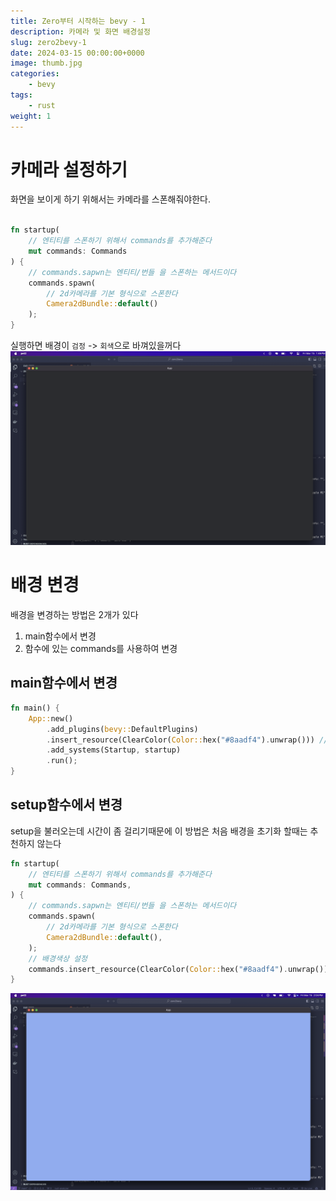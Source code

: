 ```yaml
---
title: Zero부터 시작하는 bevy - 1
description: 카메라 및 화면 배경설정
slug: zero2bevy-1
date: 2024-03-15 00:00:00+0000
image: thumb.jpg
categories:
    - bevy
tags:
    - rust
weight: 1
---
```


# 카메라 설정하기
화면을 보이게 하기 위해서는 카메라를 스폰해줘야한다.
```rs

fn startup(
    // 엔티티를 스폰하기 위해서 commands를 추가해준다
    mut commands: Commands
) {
    // commands.sapwn는 엔티티/번들 을 스폰하는 메서드이다
    commands.spawn(
        // 2d카메라를 기본 형식으로 스폰한다
        Camera2dBundle::default()
    );
}
```
실행하면 배경이 `검정` -> `회색`으로 바껴있을꺼다
![camera.png](camera.png)


# 배경 변경
배경을 변경하는 방법은 2개가 있다
1. main함수에서 변경
2. 함수에 있는 commands를 사용하여 변경

## main함수에서 변경
```rs
fn main() {
    App::new()
        .add_plugins(bevy::DefaultPlugins)
        .insert_resource(ClearColor(Color::hex("#8aadf4").unwrap())) // cLearColor라는것을 insert_resource를 사용하여 추가하면 배경색이 바뀐다
        .add_systems(Startup, startup)
        .run();
}
```

## setup함수에서 변경
setup을 불러오는데 시간이 좀 걸리기때문에 이 방법은 처음 배경을 초기화 할때는 추천하지 않는다
```rs
fn startup(
    // 엔티티를 스폰하기 위해서 commands를 추가해준다
    mut commands: Commands,
) {
    // commands.sapwn는 엔티티/번들 을 스폰하는 메서드이다
    commands.spawn(
        // 2d카메라를 기본 형식으로 스폰한다
        Camera2dBundle::default(),
    );
    // 배경색상 설정
    commands.insert_resource(ClearColor(Color::hex("#8aadf4").unwrap()))
}
```
![](bg-color.png)